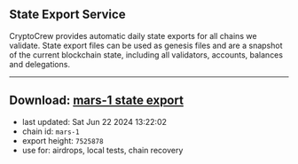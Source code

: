 ## State Export Service
CryptoCrew provides automatic daily state exports for all chains we validate. State export files can be used as genesis files and are a snapshot of the current blockchain state, including all validators, accounts, balances and delegations.

---
**Download: [mars-1 state export](https://dl-eu2.ccvalidators.com/SERVICE/mars/mars-1_export_7525878.json)**
---

- last updated: Sat Jun 22 2024 13:22:02
- chain id: `mars-1`
- export height: `7525878`
- use for: airdrops, local tests, chain recovery
